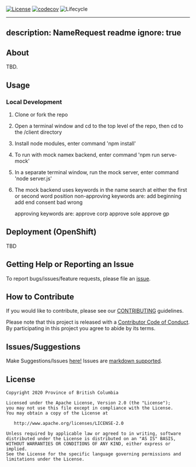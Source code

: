 
[![License](https://img.shields.io/badge/License-Apache%202.0-blue.svg)](../LICENSE)
[![codecov](https://codecov.io/gh/bcgov/namerequest/branch/master/graph/badge.svg)](https://codecov.io/gh/bcgov/namerequest)
![Lifecycle](https://img.shields.io/badge/Lifecycle-Stable-97ca00)

---
description: NameRequest readme
ignore: true
---

## About

TBD.

## Usage

### Local Development

1.  Clone or fork the repo
2.  Open a terminal window and cd to the top level of the repo, then cd to the /client directory
3.  Install node modules, enter command 'npm install'
4.  To run with mock namex backend, enter command 'npm run serve-mock'
5.  In a separate terminal window, run the mock server, enter command 'node server.js'
6.  The mock backend uses keywords in the name search at either the first or second word position
    non-approving keywords are:
    add beginning
    add end
    consent
    bad
    wrong

    approving keywords are:
    approve corp
    approve sole
    approve gp

## Deployment (OpenShift)

TBD

## Getting Help or Reporting an Issue

To report bugs/issues/feature requests, please file an [issue](https://github.com/bcgov/namerequest/issues/).

## How to Contribute

If you would like to contribute, please see our [CONTRIBUTING](CONTRIBUTING.md) guidelines.

Please note that this project is released with a [Contributor Code of Conduct](CODE_OF_CONDUCT.md).
By participating in this project you agree to abide by its terms.

## Issues/Suggestions
Make Suggestions/Issues [here!](https://github.com/bcgov/namerequest/issues/new)
Issues are [markdown supported](https://guides.github.com/features/mastering-markdown/).

## License

    Copyright 2020 Province of British Columbia

    Licensed under the Apache License, Version 2.0 (the "License");
    you may not use this file except in compliance with the License.
    You may obtain a copy of the License at

       http://www.apache.org/licenses/LICENSE-2.0

    Unless required by applicable law or agreed to in writing, software
    distributed under the License is distributed on an "AS IS" BASIS,
    WITHOUT WARRANTIES OR CONDITIONS OF ANY KIND, either express or implied.
    See the License for the specific language governing permissions and
    limitations under the License.
